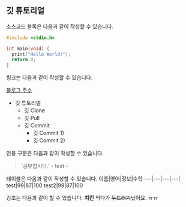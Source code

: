 ## 깃 튜토리얼

소스코드 블록은 다음과 같이 작성할 수 있습니다.

```c
#include <stdio.h>

int main(void) {
  print("Hello World!");
  return 0;
}
```

링크는 다음과 같이 작성할 수 있습니다.

[블로그 주소](https://blog.naver.com)

* 깃 튜토리얼
  * 깃 Clone
  * 깃 Pull
  * 깃 Commit
    * 깃 Commit 1)
    * 깃 Commit 2)
    
인용 구문은 다음과 같이 작성할 수 있습니다.
> '공부합시다.' - test -

테이블은 다음과 같이 작성할 수 있습니다.
이름|영어|정보|수학
---|---|---|---|
test|99|87|100
test2|99|87|100

강조는 다음과 같이 할 수 있습니다.
**치킨** 먹다가 ~~두드러기~~났어요. ㅠㅠ
